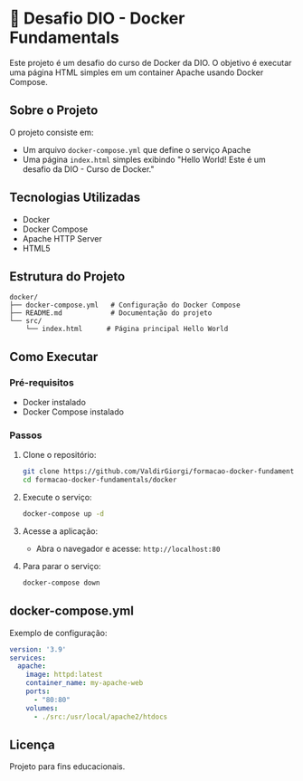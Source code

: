 # 🐳 Desafio DIO - Docker Fundamentals

Este projeto é um desafio do curso de Docker da DIO. O objetivo é executar uma página HTML simples em um container Apache usando Docker Compose.

## Sobre o Projeto

O projeto consiste em:
- Um arquivo `docker-compose.yml` que define o serviço Apache
- Uma página `index.html` simples exibindo "Hello World! Este é um desafio da DIO - Curso de Docker."

## Tecnologias Utilizadas

- Docker
- Docker Compose
- Apache HTTP Server
- HTML5

## Estrutura do Projeto

```
docker/
├── docker-compose.yml   # Configuração do Docker Compose
├── README.md            # Documentação do projeto
└── src/
    └── index.html      # Página principal Hello World
```

## Como Executar

### Pré-requisitos
- Docker instalado
- Docker Compose instalado

### Passos

1. Clone o repositório:
   ```bash
   git clone https://github.com/ValdirGiorgi/formacao-docker-fundamentals.git
   cd formacao-docker-fundamentals/docker
   ```

2. Execute o serviço:
   ```bash
   docker-compose up -d
   ```

3. Acesse a aplicação:
   - Abra o navegador e acesse: `http://localhost:80`

4. Para parar o serviço:
   ```bash
   docker-compose down
   ```

## docker-compose.yml

Exemplo de configuração:

```yaml
version: '3.9'
services:
  apache:
    image: httpd:latest
    container_name: my-apache-web
    ports:
      - "80:80"
    volumes:
      - ./src:/usr/local/apache2/htdocs
```

## Licença

Projeto para fins educacionais.
